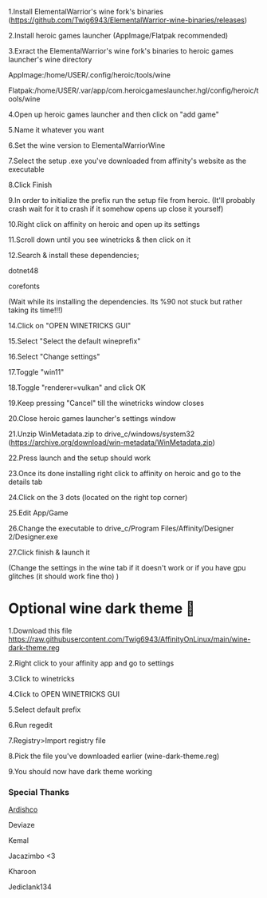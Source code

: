 1.Install ElementalWarrior's wine fork's binaries (https://github.com/Twig6943/ElementalWarrior-wine-binaries/releases)

2.Install heroic games launcher (AppImage/Flatpak recommended)

3.Exract the ElementalWarrior's wine fork's binaries to heroic games launcher's wine directory

AppImage:/home/USER/.config/heroic/tools/wine

Flatpak:/home/USER/.var/app/com.heroicgameslauncher.hgl/config/heroic/tools/wine

4.Open up heroic games launcher and then click on "add game"

5.Name it whatever you want

6.Set the wine version to ElementalWarriorWine

7.Select the setup .exe you've downloaded from affinity's website as the executable

8.Click Finish

9.In order to initialize the prefix run the setup file from heroic. (It'll probably crash wait for it to crash if it somehow opens up close it yourself)

10.Right click on affinity on heroic and open up its settings

11.Scroll down until you see winetricks & then click on it

12.Search & install these dependencies;

dotnet48

corefonts

(Wait while its installing the dependencies. Its %90 not stuck but rather taking its time!!!)

14.Click on "OPEN WINETRICKS GUI"

15.Select "Select the default wineprefix"

16.Select "Change settings"

17.Toggle "win11"

18.Toggle "renderer=vulkan" and click OK

19.Keep pressing "Cancel" till the winetricks window closes

20.Close heroic games launcher's settings window

21.Unzip WinMetadata.zip to drive_c/windows/system32 (https://archive.org/download/win-metadata/WinMetadata.zip)

22.Press launch and the setup should work

23.Once its done installing right click to affinity on heroic and go to the details tab

24.Click on the 3 dots (located on the right top corner)

25.Edit App/Game

26.Change the executable to drive_c/Program Files/Affinity/Designer 2/Designer.exe

27.Click finish & launch it

(Change the settings in the wine tab if it doesn't work or if you have gpu glitches (it should work fine tho) )

# Optional wine dark theme 🍷
1.Download this file https://raw.githubusercontent.com/Twig6943/AffinityOnLinux/main/wine-dark-theme.reg

2.Right click to your affinity app and go to settings

3.Click to winetricks

4.Click to OPEN WINETRICKS GUI

5.Select default prefix

6.Run regedit

7.Registry>Import registry file

8.Pick the file you've downloaded earlier (wine-dark-theme.reg)

9.You should now have dark theme working

### Special Thanks

[Ardishco](https://github.com/raidenovich)

Deviaze

Kemal

Jacazimbo <3

Kharoon

Jediclank134
